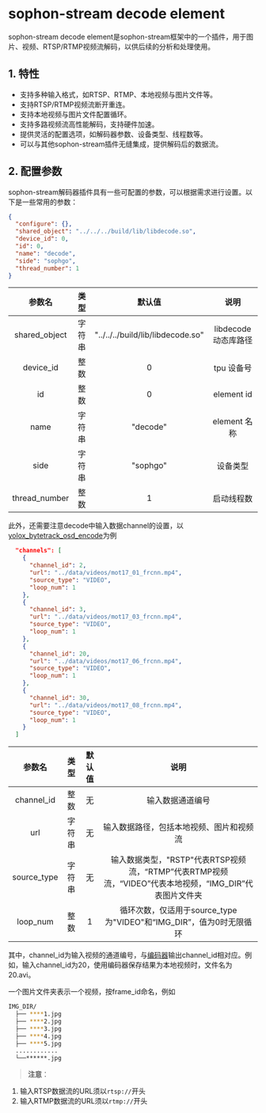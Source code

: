# sophon-stream decode element

sophon-stream decode element是sophon-stream框架中的一个插件，用于图片、视频、RTSP/RTMP视频流解码，以供后续的分析和处理使用。

## 1. 特性
* 支持多种输入格式，如RTSP、RTMP、本地视频与图片文件等。
* 支持RTSP/RTMP视频流断开重连。
* 支持本地视频与图片文件配置循环。
* 支持多路视频流高性能解码，支持硬件加速。
* 提供灵活的配置选项，如解码器参数、设备类型、线程数等。
* 可以与其他sophon-stream插件无缝集成，提供解码后的数据流。

## 2. 配置参数
sophon-stream解码器插件具有一些可配置的参数，可以根据需求进行设置。以下是一些常用的参数：
```json
{
  "configure": {},
  "shared_object": "../../../build/lib/libdecode.so",
  "device_id": 0,
  "id": 0,
  "name": "decode",
  "side": "sophgo",
  "thread_number": 1
}
```

|      参数名    |    类型    | 默认值 | 说明 |
|:-------------:| :-------: | :------------------:| :------------------------:|
|  shared_object |   字符串   |  "../../../build/lib/libdecode.so" | libdecode 动态库路径 |
|  device_id  |    整数       |  0 | tpu 设备号 |
|     id      |    整数       | 0  | element id |
|     name    |    字符串     | "decode" | element 名称 |
|     side    |    字符串     | "sophgo"| 设备类型 |
| thread_number |    整数     | 1| 启动线程数 |


此外，还需要注意decode中输入数据channel的设置，以[yolox_bytetrack_osd_encode](../../../samples/yolox_bytetrack_osd_encode/config/yolox_bytetrack_osd_encode_demo.json)为例

```json
  "channels": [
    {
      "channel_id": 2,
      "url": "../data/videos/mot17_01_frcnn.mp4",
      "source_type": "VIDEO",
      "loop_num": 1
    },
    {
      "channel_id": 3,
      "url": "../data/videos/mot17_03_frcnn.mp4",
      "source_type": "VIDEO",
      "loop_num": 1
    },
    {
      "channel_id": 20,
      "url": "../data/videos/mot17_06_frcnn.mp4",
      "source_type": "VIDEO",
      "loop_num": 1
    },
    {
      "channel_id": 30,
      "url": "../data/videos/mot17_08_frcnn.mp4",
      "source_type": "VIDEO",
      "loop_num": 1
    }
  ]
```

|      参数名    |    类型    | 默认值 | 说明 |
|:-------------:| :-------: | :------------------:| :------------------------:|
| channel_id | 整数   | 无 | 输入数据通道编号 |
|   url      | 字符串 | 无 | 输入数据路径，包括本地视频、图片和视频流 |
|source_type | 字符串  | 无  | 输入数据类型，"RSTP"代表RTSP视频流，“RTMP”代表RTMP视频流，“VIDEO”代表本地视频，“IMG_DIR”代表图片文件夹 |
|loop_num | 整数  | 1  | 循环次数，仅适用于source_type为"VIDEO"和“IMG_DIR”，值为0时无限循环|


其中，channel_id为输入视频的通道编号，与[编码器](../encode/README.md)输出channel_id相对应。例如，输入channel_id为20，使用编码器保存结果为本地视频时，文件名为20.avi。

一个图片文件夹表示一个视频，按frame_id命名，例如
```bash
IMG_DIR/
  ├── ****1.jpg
  ├── ****2.jpg
  ├── ****3.jpg
  ├── ****4.jpg
  ├── ****5.jpg
  ............
  └──******.jpg
```

> **注意**：
1. 输入RTSP数据流的URL须以`rtsp://`开头
2. 输入RTMP数据流的URL须以`rtmp://`开头
